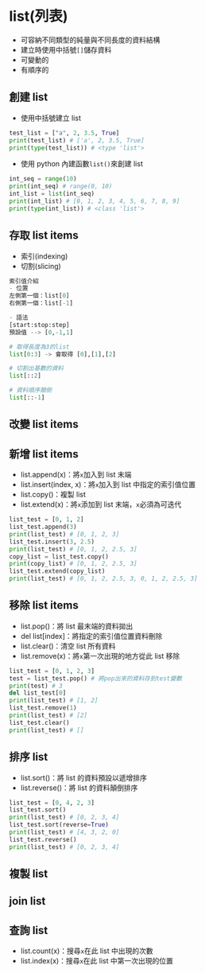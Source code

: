 # list(列表)

- 可容納不同類型的純量與不同長度的資料結構
- 建立時使用中括號`[]`儲存資料
- 可變動的
- 有順序的

## 創建 list

- 使用中括號建立 list

```python
test_list = ["a", 2, 3.5, True]
print(test_list) # ['a', 2, 3.5, True]
print(type(test_list)) # <type 'list'>

```

- 使用 python 內建函數`list()`來創建 list

```python
int_seq = range(10)
print(int_seq) # range(0, 10)
int_list = list(int_seq)
print(int_list) # [0, 1, 2, 3, 4, 5, 6, 7, 8, 9]
print(type(int_list)) # <class 'list'>

```


## 存取 list items

- 索引(indexing)
- 切割(slicing)

```python
索引值介紹
- 位置
左側第一個：list[0]
右側第一個：list[-1]

- 語法
[start:stop:step]
預設值 --> [0,-1,1]

# 取得長度為3的list
list[0:3] -> 會取得 [0],[1],[2]

# 切割出基數的資料
list[::2]

# 資料順序顛倒
list[::-1]
```

## 改變 list items

## 新增 list items

- list.append(x)：將`x`加入到 list 末端
- list.insert(index, x)：將`x`加入到 list 中指定的索引值位置
- list.copy()：複製 list
- list.extend(x)：將`x`添加到 list 末端，`x`必須為可迭代

```python
list_test = [0, 1, 2]
list_test.append(3)
print(list_test) # [0, 1, 2, 3]
list_test.insert(3, 2.5)
print(list_test) # [0, 1, 2, 2.5, 3]
copy_list = list_test.copy()
print(copy_list) # [0, 1, 2, 2.5, 3]
list_test.extend(copy_list)
print(list_test) # [0, 1, 2, 2.5, 3, 0, 1, 2, 2.5, 3]

```

## 移除 list items

- list.pop()：將 list 最末端的資料拋出
- del list[index]：將指定的索引值位置資料刪除
- list.clear()：清空 list 所有資料
- list.remove(x)：將`x`第一次出現的地方從此 list 移除

```python
list_test = [0, 1, 2, 3]
test = list_test.pop() # 將pop出來的資料存到test變數
print(test) # 3
del list_test[0]
print(list_test) # [1, 2]
list_test.remove(1)
print(list_test) # [2]
list_test.clear()
print(list_test) # []

```



## 排序 list

- list.sort()：將 list 的資料預設以遞增排序
- list.reverse()：將 list 的資料顛倒排序

```python
list_test = [0, 4, 2, 3]
list_test.sort()
print(list_test) # [0, 2, 3, 4]
list_test.sort(reverse=True)
print(list_test) # [4, 3, 2, 0]
list_test.reverse()
print(list_test) # [0, 2, 3, 4]
```

## 複製 list

## join list

## 查詢 list

- list.count(x)：搜尋`x`在此 list 中出現的次數
- list.index(x)：搜尋`x`在此 list 中第一次出現的位置
